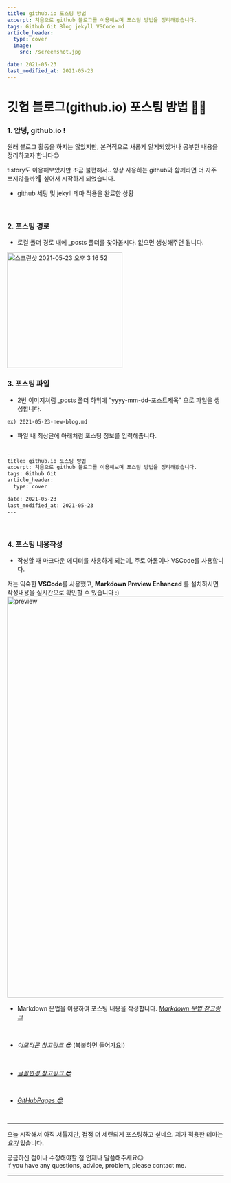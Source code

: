 ```yaml
---
title: github.io 포스팅 방법
excerpt: 처음으로 github 블로그를 이용해보며 포스팅 방법을 정리해봤습니다.
tags: Github Git Blog jekyll VSCode md
article_header:
  type: cover
  image:
    src: /screenshot.jpg

date: 2021-05-23
last_modified_at: 2021-05-23
---
```


깃헙 블로그(github.io) 포스팅 방법 ✍🏻
=============

### 1.  안녕, github.io !

원래 블로그 활동을 하지는 않았지만, 본격적으로 새롭게 알게되었거나 공부한 내용을 정리하고자 합니다😊

tistory도 이용해보았지만 조금 불편해서.. 항상 사용하는 github와 함께라면 더 자주 쓰지않을까?🤔 싶어서 시작하게 되었습니다.
* github 세팅 및 jekyll 테마 적용을 완료한 상황


<br/>



### 2. 포스팅 경로
* 로컬 폴더 경로 내에 _posts 폴더를 찾아봅시다.
없으면 생성해주면 됩니다.

<img width="268" alt="스크린샷 2021-05-23 오후 3 16 52" src="https://user-images.githubusercontent.com/52614037/119250334-68c5f300-bbda-11eb-9af7-cf07e005b97f.png">



<br/>


### 3. 포스팅 파일
* 2번 이미지처럼 _posts 폴더 하위에 "yyyy-mm-dd-포스트제목" 으로 파일을 생성합니다.

```
ex) 2021-05-23-new-blog.md
```

* 파일 내 최상단에 아래처럼 포스팅 정보를 입력해줍니다.

```markdown

---
title: github.io 포스팅 방법
excerpt: 처음으로 github 블로그를 이용해보며 포스팅 방법을 정리해봤습니다.
tags: Github Git
article_header:
  type: cover

date: 2021-05-23
last_modified_at: 2021-05-23
---
```

<br/>

### 4. 포스팅 내용작성
* 작성할 때 마크다운 에디터를 사용하게 되는데, 주로 아톰이나 VSCode를 사용합니다.

저는 익숙한 **VSCode**를 사용했고, **Markdown Preview Enhanced** 를 설치하시면 작성내용을 실시간으로 확인할 수 있습니다 :) 
<img width="931" alt="preview" src="https://user-images.githubusercontent.com/52614037/119250879-07a01e80-bbde-11eb-8034-d3d266eedea0.png">

* Markdown 문법을 이용하여 포스팅 내용을 작성합니다.
[*Markdown 문법 참고링크*](https://heropy.blog/2017/09/30/markdown/ "마크다운 문법 참고링크")
<br />

* [*이모티콘 참고링크 😎*](http://www.iemoji.com/ "마크다운 이모티콘") (복붙하면 들어가요!)
<br />

* [*글꼴변경 참고링크 😎*](https://hyeonjiwon.github.io/blog/%EA%B8%80%EA%BC%B4-%EB%B3%80%EA%B2%BD/ "글꼴변경 참고링크") 
<br />

* [*GitHubPages 😎*](https://pages.github.com/ "GitHubPages") 
<br />


<hr />

오늘 시작해서 아직 서툴지만, 점점 더 세련되게 포스팅하고 싶네요.
제가 적용한 테마는 [*요기*](https://github.com/kitian616/jekyll-TeXt-theme/, "현재 적용 된 테마") 있습니다.

궁금하신 점이나 수정해야할 점 언제나 말씀해주세요😉 <br/>
if you have any questions, advice, problem, please contact me.

<hr />

<br />

